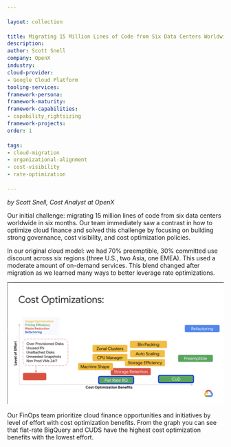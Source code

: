 ```yaml
---

layout: collection

title: Migrating 15 Million Lines of Code from Six Data Centers Worldwide in Six Months
description:
author: Scott Snell
company: OpenX
industry:
cloud-provider:
- Google Cloud Platform
tooling-services:
framework-persona:
framework-maturity:
framework-capabilities:
- capability_rightsizing
framework-projects:
order: 1

tags:
- cloud-migration
- organizational-alignment
- cost-visibility
- rate-optimization

---
```


*by Scott Snell, Cost Analyst at OpenX*

Our initial challenge: migrating 15 million lines of code from six data centers worldwide in six months. Our team immediately saw a contrast in how to optimize cloud finance and solved this challenge by focusing on building strong governance, cost visibility, and cost optimization policies.

In our original cloud model: we had 70% preemptible, 30% committed use discount across six regions (three U.S., two Asia, one EMEA). This used a moderate amount of on-demand services. This blend changed after migration as we learned many ways to better leverage rate optimizations.

![](/img/stories/open-x.jpeg)

Our FinOps team prioritize cloud finance opportunities and initiatives by level of effort with cost optimization benefits. From the graph you can see that flat-rate BigQuery and CUDS have the highest cost optimization benefits with the lowest effort.
